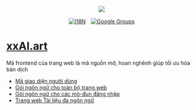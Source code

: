 <p align="center"><a href="https://wac.tax"><img src="https://cdn.jsdelivr.net/gh/wactax/img/logo.svg"/></a></p><p align="center"><a href="https://github.com/wactax/wac.tax/blob/main/doc/README.md#readme"><img alt="I18N" src="https://cdn.jsdelivr.net/gh/wactax/img/t.svg"/></a>　<a href="https://groups.google.com/u/2/g/wactax"><img alt="Google Groups" src="https://cdn.jsdelivr.net/gh/wactax/img/g-groups.svg"/></a></p>

# [xxAI.art](https://xxAI.art)

Mã frontend của trang web là mã nguồn mở, hoan nghênh giúp tối ưu hóa bản dịch

* [Mã giao diện người dùng](https://github.com/xxai-art/web)
* [Gói ngôn ngữ cho toàn bộ trang web](https://github.com/xxai-art/web/tree/main/i18n)
* [Gói ngôn ngữ cho các mô-đun đăng nhập](https://github.com/wacpkg/user/tree/main/ui.i18n)
* [Trang web Tài liệu đa ngôn ngữ](https://github.com/xxai-doc)
